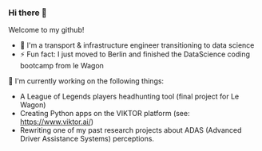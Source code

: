 ### Hi there 👋

Welcome to my github!

- 🌱 I'm a transport & infrastructure engineer transitioning to data science
- ⚡ Fun fact: I just moved to Berlin and finished the DataScience coding bootcamp from le Wagon

🔭 I'm currently working on the following things: 
- A League of Legends players headhunting tool (final project for Le Wagon)
- Creating Python apps on the VIKTOR platform (see: https://www.viktor.ai/)
- Rewriting one of my past research projects about ADAS (Advanced Driver Assistance Systems) perceptions.

